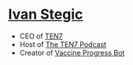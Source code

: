 # [Ivan Stegic](https://ivanstegic.com/)
  
* CEO of [TEN7](https://ten7.com/)
* Host of [The TEN7 Podcast](https://ten7.com/podcast)
* Creator of [Vaccine Progress Bot](https://ivanstegic.com/vacprogbot)
